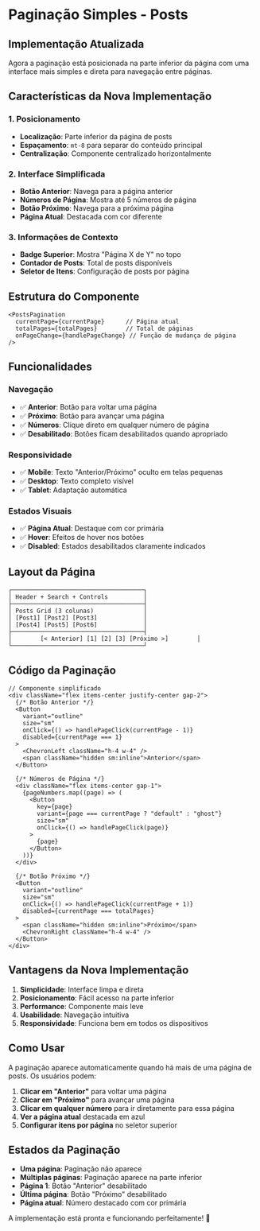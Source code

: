 # Paginação Simples - Posts

## Implementação Atualizada

Agora a paginação está posicionada na parte inferior da página com uma interface mais simples e direta para navegação entre páginas.

## Características da Nova Implementação

### 1. Posicionamento
- **Localização**: Parte inferior da página de posts
- **Espaçamento**: `mt-8` para separar do conteúdo principal
- **Centralização**: Componente centralizado horizontalmente

### 2. Interface Simplificada
- **Botão Anterior**: Navega para a página anterior
- **Números de Página**: Mostra até 5 números de página
- **Botão Próximo**: Navega para a próxima página
- **Página Atual**: Destacada com cor diferente

### 3. Informações de Contexto
- **Badge Superior**: Mostra "Página X de Y" no topo
- **Contador de Posts**: Total de posts disponíveis
- **Seletor de Itens**: Configuração de posts por página

## Estrutura do Componente

```tsx
<PostsPagination
  currentPage={currentPage}      // Página atual
  totalPages={totalPages}        // Total de páginas
  onPageChange={handlePageChange} // Função de mudança de página
/>
```

## Funcionalidades

### Navegação
- ✅ **Anterior**: Botão para voltar uma página
- ✅ **Próximo**: Botão para avançar uma página
- ✅ **Números**: Clique direto em qualquer número de página
- ✅ **Desabilitado**: Botões ficam desabilitados quando apropriado

### Responsividade
- ✅ **Mobile**: Texto "Anterior/Próximo" oculto em telas pequenas
- ✅ **Desktop**: Texto completo visível
- ✅ **Tablet**: Adaptação automática

### Estados Visuais
- ✅ **Página Atual**: Destaque com cor primária
- ✅ **Hover**: Efeitos de hover nos botões
- ✅ **Disabled**: Estados desabilitados claramente indicados

## Layout da Página

```
┌─────────────────────────────────────┐
│ Header + Search + Controls          │
├─────────────────────────────────────┤
│ Posts Grid (3 colunas)              │
│ [Post1] [Post2] [Post3]             │
│ [Post4] [Post5] [Post6]             │
├─────────────────────────────────────┤
│        [< Anterior] [1] [2] [3] [Próximo >]        │
└─────────────────────────────────────┘
```

## Código da Paginação

```tsx
// Componente simplificado
<div className="flex items-center justify-center gap-2">
  {/* Botão Anterior */}
  <Button
    variant="outline"
    size="sm"
    onClick={() => handlePageClick(currentPage - 1)}
    disabled={currentPage === 1}
  >
    <ChevronLeft className="h-4 w-4" />
    <span className="hidden sm:inline">Anterior</span>
  </Button>

  {/* Números de Página */}
  <div className="flex items-center gap-1">
    {pageNumbers.map((page) => (
      <Button
        key={page}
        variant={page === currentPage ? "default" : "ghost"}
        size="sm"
        onClick={() => handlePageClick(page)}
      >
        {page}
      </Button>
    ))}
  </div>

  {/* Botão Próximo */}
  <Button
    variant="outline"
    size="sm"
    onClick={() => handlePageClick(currentPage + 1)}
    disabled={currentPage === totalPages}
  >
    <span className="hidden sm:inline">Próximo</span>
    <ChevronRight className="h-4 w-4" />
  </Button>
</div>
```

## Vantagens da Nova Implementação

1. **Simplicidade**: Interface limpa e direta
2. **Posicionamento**: Fácil acesso na parte inferior
3. **Performance**: Componente mais leve
4. **Usabilidade**: Navegação intuitiva
5. **Responsividade**: Funciona bem em todos os dispositivos

## Como Usar

A paginação aparece automaticamente quando há mais de uma página de posts. Os usuários podem:

1. **Clicar em "Anterior"** para voltar uma página
2. **Clicar em "Próximo"** para avançar uma página  
3. **Clicar em qualquer número** para ir diretamente para essa página
4. **Ver a página atual** destacada em azul
5. **Configurar itens por página** no seletor superior

## Estados da Paginação

- **Uma página**: Paginação não aparece
- **Múltiplas páginas**: Paginação aparece na parte inferior
- **Página 1**: Botão "Anterior" desabilitado
- **Última página**: Botão "Próximo" desabilitado
- **Página atual**: Número destacado com cor primária

A implementação está pronta e funcionando perfeitamente! 🎉
